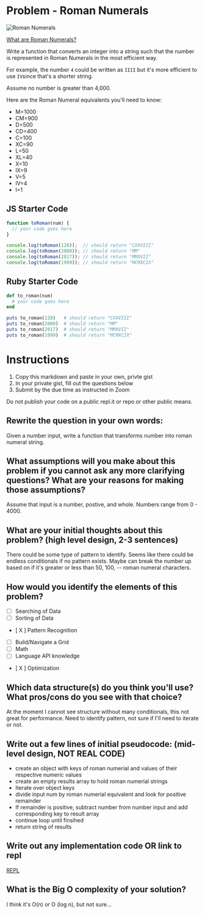 # Problem - Roman Numerals
![Roman Numerals](https://media.giphy.com/media/xT5LMNd1ieywmnI3Qc/giphy.gif)

[What are Roman Numerals?](https://www.mathsisfun.com/roman-numerals.html)

Write a function that converts an integer into a string such that the number is represented in Roman Numerals in the most efficient way.

For example, the number `4` could be written as `IIII` but it's more efficient to use `IV`since that's a shorter string.

Assume no number is greater than 4,000.

Here are the Roman Numeral equivalents you'll need to know:
- M=1000
- CM=900 
- D=500 
- CD=400
- C=100 
- XC=90 
- L=50 
- XL=40
- X=10 
- IX=9 
- V=5 
- IV=4 
- I=1

## JS Starter Code
```js
function toRoman(num) {
  // your code goes here
}

console.log(toRoman(128));  // should return "CXXVIII"
console.log(toRoman(2000)); // should return "MM"
console.log(toRoman(2017)); // should return "MMXVII"
console.log(toRoman(1999)); // should return "MCMXCIX"
```

## Ruby Starter Code
```rb
def to_roman(num)
  # your code goes here
end

puts to_roman(128)   # should return "CXXVIII"
puts to_roman(2000)  # should return "MM"
puts to_roman(2017)  # should return "MMXVII"
puts to_roman(1999)  # should return "MCMXCIX"
```

# Instructions

1. Copy this markdown and paste in your own, privte gist
2. In your private gist, fill out the questions below
4. Submit by the due time as instructed in Zoom

Do not publish your code on a public repl.it or repo or other public means.

## Rewrite the question in your own words:

Given a number input, write a function that transforms number into roman numeral string.


## What assumptions will you make about this problem if you cannot ask any more clarifying questions? What are your reasons for making those assumptions?

Assume that input is a number, postive, and whole. Numbers range from 0 - 4000.

## What are your initial thoughts about this problem? (high level design, 2-3 sentences)

There could be some type of pattern to identify. 
Seems like there could be endless conditionals if no pattern exists.
Maybe can break the number up based on if it's greater or less than 50, 100, -- roman numeral characters.


## How would you identify the elements of this problem?

- [ ] Searching of Data
- [ ] Sorting of Data
- [ X ] Pattern Recognition
- [ ] Build/Navigate a Grid
- [ ] Math
- [ ] Language API knowledge
- [ X ] Optimization


## Which data structure(s) do you think you'll use? What pros/cons do you see with that choice?

At the moment I cannot see structure without many conditionals, this not great for performance.
Need to identify pattern, not sure if I'll need to iterate or not.


## Write out a few lines of initial pseudocode: (mid-level design, NOT REAL CODE)

- create an object with keys of roman numerial and values of their respective numeric values
- create an empty results array to hold roman numerial strings
- Iterate over object keys
- divide input num by roman numerial equivalent and look for positive remainder 
- If remainder is positive, subtract number from number input and add corresponding key to result array
- continue loop until finsihed 
- return string of results

## Write out any implementation code OR link to repl

[REPL](https://replit.com/@AlexThompson207/Roman-Numerials#index.js)

## What is the Big O complexity of your solution?

I think it's O(n) or O (log n), but not sure...
